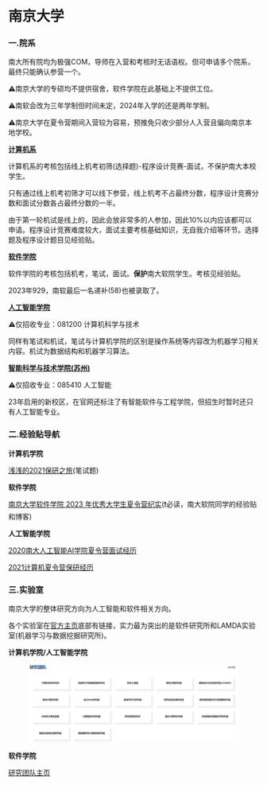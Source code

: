 # 南京大学

### 一.院系

南大所有院均为极强COM，导师在入营和考核时无话语权。但可申请多个院系，最终只能确认参营一个。

⚠南京大学的专硕均不提供宿舍，软件学院在此基础上不提供工位。

⚠南软会改为三年学制但时间未定，2024年入学的还是两年学制。

⚠南京大学在夏令营期间入营较为容易，预推免只收少部分人入营且偏向南京本地学校。

[**计算机系**](https://cs.nju.edu.cn/main.htm)

计算机系的考核包括线上机考初筛(选择题)-程序设计竞赛-面试，不保护南大本校学生。

只有通过线上机考初筛才可以线下参营，线上机考不占最终分数，程序设计竞赛分数和面试分数各占最终分数的一半。

由于第一轮机试是线上的，因此会放非常多的人参加，因此10%以内应该都可以申请。程序设计竞赛难度较大，面试主要考核基础知识，无自我介绍等环节。选择题及程序设计题目见经验贴。

[**软件学院**](https://software.nju.edu.cn/)

软件学院的考核包括机考，笔试，面试。**保护**南大软院学生。考核见经验贴。

2023年929，南软最后一名递补(58)也被录取了。

[**人工智能学院**](https://ai.nju.edu.cn/mainm.htm)

⚠仅招收专业：081200 计算机科学与技术

同样有笔试和机试，笔试与计算机学院的区别是操作系统等内容改为机器学习相关内容。机试为数据结构和机器学习算法。

[**智能科学与技术学院(苏州)**](https://njusz.nju.edu.cn/_s753/33/0c/c52363a602892/page.psp)

⚠仅招收专业：085410 人工智能

23年启用的新校区，在官网还标注了有智能软件与工程学院，但招生时暂时还只有人工智能专业。

### 二.经验贴导航

**计算机学院**

[浅浅的2021保研之旅](http://t.csdnimg.cn/KltLA)(笔试题)

**软件学院**

[南京大学软件学院 2023 年优秀大学生夏令营纪实](https://eaglebear2002.github.io/%E6%8A%80%E6%9C%AF%E7%A7%91%E6%99%AE/%E5%8D%97%E4%BA%AC%E5%A4%A7%E5%AD%A6%E8%BD%AF%E4%BB%B6%E5%AD%A6%E9%99%A2%202023%20%E5%B9%B4%E4%BC%98%E7%A7%80%E5%A4%A7%E5%AD%A6%E7%94%9F%E5%A4%8F%E4%BB%A4%E8%90%A5%E7%BA%AA%E5%AE%9E/)(❗必读，南大软院同学的经验贴和博客)

**人工智能学院**

[2020南大人工智能AI学院夏令营面试经历](http://t.csdnimg.cn/WLaOF)

[2021计算机夏令营保研经历](http://t.csdnimg.cn/fYOCW)

### 三.实验室

南京大学的整体研究方向为人工智能和软件相关方向。

各个实验室在[官方主页](https://cs.nju.edu.cn/main.htm)底部有链接，实力最为突出的是软件研究所和LAMDA实验室(机器学习与数据挖掘研究所)。

**计算机学院/人工智能学院**

<figure><img src="../.gitbook/assets/NJUcslab.jpg" alt=""><figcaption></figcaption></figure>

**软件学院**

[研究团队主页](https://software.nju.edu.cn/szll/yjsds/index.html)
